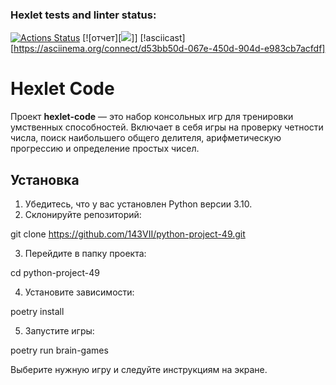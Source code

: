 ### Hexlet tests and linter status:
[![Actions Status](https://github.com/143VII/python-project-49/actions/workflows/hexlet-check.yml/badge.svg)](https://github.com/143VII/python-project-49/actions)
[![отчет][<a href="https://codeclimate.com/github/143VII/python-project-49/test_coverage"><img src="https://api.codeclimate.com/v1/badges/1f35ab337939bff12086/test_coverage" /></a>]]
[!asciicast][https://asciinema.org/connect/d53bb50d-067e-450d-904d-e983cb7acfdf]
# Hexlet Code

Проект **hexlet-code** — это набор консольных игр для тренировки умственных способностей. Включает в себя игры на проверку четности числа, поиск наибольшего общего делителя, арифметическую прогрессию и определение простых чисел.

## Установка

1. Убедитесь, что у вас установлен Python версии 3.10.
2. Склонируйте репозиторий:

git clone https://github.com/143VII/python-project-49.git

3. Перейдите в папку проекта:

cd python-project-49

4. Установите зависимости:

poetry install

5. Запустите игры:

poetry run brain-games

Выберите нужную игру и следуйте инструкциям на экране.